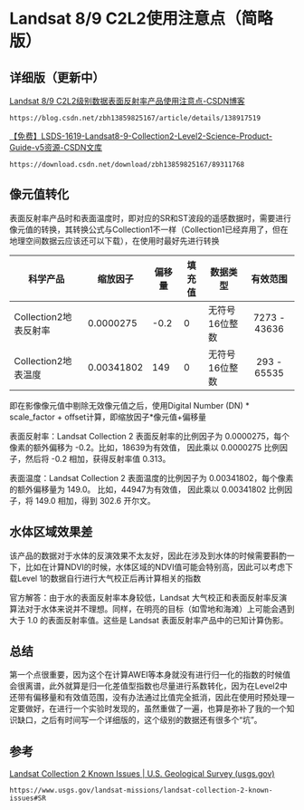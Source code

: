 # Landsat 8/9 C2L2使用注意点（简略版）

## 详细版（更新中）

[Landsat 8/9 C2L2级别数据表面反射率产品使用注意点-CSDN博客](https://blog.csdn.net/zbh13859825167/article/details/138917519)

```
https://blog.csdn.net/zbh13859825167/article/details/138917519
```

[【免费】LSDS-1619-Landsat8-9-Collection2-Level2-Science-Product-Guide-v5资源-CSDN文库](https://download.csdn.net/download/zbh13859825167/89311768)

```
https://download.csdn.net/download/zbh13859825167/89311768
```



## 像元值转化

表面反射率产品时和表面温度时，即对应的SR和ST波段的遥感数据时，需要进行像元值的转换，其转换公式与Collection1不一样（Collection1已经弃用了，但在地理空间数据云应该还可以下载），在使用时最好先进行转换

| 科学产品              | 缩放因子   | 偏移量 | 填充值 | 数据类型       |   有效范围   |
| --------------------- | ---------- | ------ | ------ | -------------- | :----------: |
| Collection2地表反射率 | 0.0000275  | -0.2   | 0      | 无符号16位整数 | 7273 - 43636 |
| Collection2地表温度   | 0.00341802 | 149    | 0      | 无符号16位整数 | 293 - 65535  |

即在影像像元值中剔除无效像元值之后，使用Digital Number (DN) * scale_factor + offset计算，即缩放因子*像元值+偏移量

表面反射率：Landsat Collection 2 表面反射率的比例因子为 0.0000275，每个像素的额外偏移为 -0.2。比如，18639为有效值， 因此乘以 0.0000275 比例因子，然后将 -0.2 相加，获得反射率值 0.313。

表面温度：Landsat Collection 2 表面温度的比例因子为 0.00341802，每个像素的额外偏移量为 149.0。 比如，44947为有效值， 因此乘以 0.00341802 比例因子，将 149.0 相加，得到 302.6 开尔文。

## 水体区域效果差

该产品的数据对于水体的反演效果不太友好，因此在涉及到水体的时候需要斟酌一下，比如在计算NDVI的时候，水体区域的NDVI值可能会特别高，因此可以考虑下载Level 1的数据自行进行大气校正后再计算相关的指数

官方解答：由于水的表面反射率本身较低，Landsat 大气校正和表面反射率反演算法对于水体来说并不理想。同样，在明亮的目标（如雪地和海滩）上可能会遇到大于 1.0 的表面反射率值。这些是 Landsat 表面反射率产品中的已知计算伪影。

## 总结

第一个点很重要，因为这个在计算AWEI等本身就没有进行归一化的指数的时候值会很离谱，此外就算是归一化差值型指数也尽量进行系数转化，因为在Level2中还带有偏移量和有效值范围，没有办法通过比值完全抵消，因此在使用时预处理一定要做好，在进行一个实验时发现的，虽然重做了一遍，也算是弥补了我的一个知识缺口，之后有时间写一个详细版的，这个级别的数据还有很多个“坑”。

## 参考

[Landsat Collection 2 Known Issues | U.S. Geological Survey (usgs.gov)](https://www.usgs.gov/landsat-missions/landsat-collection-2-known-issues#SR)

```
https://www.usgs.gov/landsat-missions/landsat-collection-2-known-issues#SR
```

